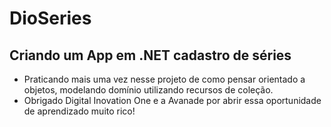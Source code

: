 # DioSeries
## Criando um App em .NET cadastro de séries

- Praticando mais uma vez nesse projeto de como pensar orientado a objetos, modelando domínio utilizando recursos de coleção.
- Obrigado Digital Inovation One e a Avanade por abrir essa oportunidade de aprendizado muito rico!
